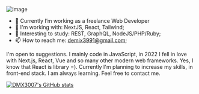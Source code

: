 ![image](https://user-images.githubusercontent.com/44518852/219102285-3c149fea-0c4d-4dfd-bc6f-f4c43efebcf9.png)
- 🔭 Currently I’m working as a freelance Web Developer
- 🌱 I'm working with: NextJS, React, Tailwind;
- 📝 Interesting to study: REST, GraphQL, NodeJS/PHP/Ruby;
- 📫 How to reach me: demix3991@gmail.com;

I'm open to suggestions. I mainly code in JavaScript, in 2022 I fell in love with Next.js, React, Vue and so many other modern web frameworks. Yes, I know that React is library =). Currently I'm planning to increase my skills, in front-end stack. I am always learning. Feel free to contact me.

[![DMX3007's GitHub stats](https://github-readme-stats.vercel.app/api?username=dmx3007&theme=moltack&show_icons=true)](https://github.com/anuraghazra/github-readme-stats)
